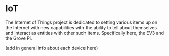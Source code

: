 # IoT
The Internet of Things project is dedicated to setting various items up on the Internet with new capabilities with 
the ability to tell about themselves and interact as entities with other such items. Specifically here, the EV3 and the Grove Pi.

(add in general info about each device here)
